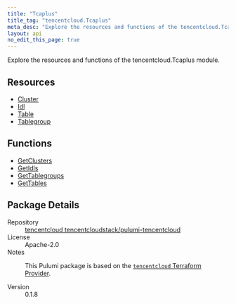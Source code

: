 ```yaml
---
title: "Tcaplus"
title_tag: "tencentcloud.Tcaplus"
meta_desc: "Explore the resources and functions of the tencentcloud.Tcaplus module."
layout: api
no_edit_this_page: true
---
```


<!-- WARNING: this file was generated by Pulumi Docs Generator. -->
<!-- Do not edit by hand unless you're certain you know what you are doing! -->

Explore the resources and functions of the tencentcloud.Tcaplus module.

<h2 id="resources">Resources</h2>
<ul class="api">
    <li><a href="cluster/" title="Cluster"><span class="api-symbol api-symbol--resource"></span>Cluster</a></li>
    <li><a href="idl/" title="Idl"><span class="api-symbol api-symbol--resource"></span>Idl</a></li>
    <li><a href="table/" title="Table"><span class="api-symbol api-symbol--resource"></span>Table</a></li>
    <li><a href="tablegroup/" title="Tablegroup"><span class="api-symbol api-symbol--resource"></span>Tablegroup</a></li>
</ul>

<h2 id="functions">Functions</h2>
<ul class="api">
    <li><a href="getclusters/" title="GetClusters"><span class="api-symbol api-symbol--function"></span>GetClusters</a></li>
    <li><a href="getidls/" title="GetIdls"><span class="api-symbol api-symbol--function"></span>GetIdls</a></li>
    <li><a href="gettablegroups/" title="GetTablegroups"><span class="api-symbol api-symbol--function"></span>GetTablegroups</a></li>
    <li><a href="gettables/" title="GetTables"><span class="api-symbol api-symbol--function"></span>GetTables</a></li>
</ul>

<h2 id="package-details">Package Details</h2>
<dl class="package-details">
	<dt>Repository</dt>
	<dd><a href="https://github.com/tencentcloudstack/pulumi-tencentcloud">tencentcloud tencentcloudstack/pulumi-tencentcloud</a></dd>
	<dt>License</dt>
	<dd>Apache-2.0</dd>
	<dt>Notes</dt>
	<dd><p>This Pulumi package is based on the <a href="https://github.com/tencentcloudstack/terraform-provider-tencentcloud"><code>tencentcloud</code> Terraform Provider</a>.</p>
</dd>
	<dt>Version</dt>
	<dd>0.1.8</dd>
</dl>

